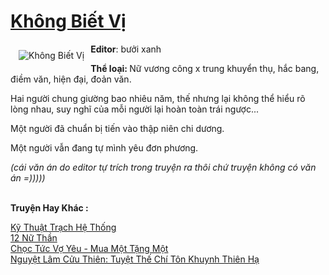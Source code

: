 <a href="https://utruyen.com/khong-biet-vi/20944/" title="Không Biết Vị"><h1>Không Biết Vị</h1></a><div style="display:table"><img align="right" style="float: left; padding: 10px;" src="https://utruyen.com/images/story/200x260/khong-biet-vi.jpg" alt="Không Biết Vị"><b>Editor</b>: bưởi xanh<p></p><b>Thể loại: </b>Nữ vương công x trung khuyển thụ, hắc bang, điềm văn, hiện đại, đoản văn.<p></p>Hai người chung giường bao nhiêu năm, thế nhưng lại không thể hiểu rõ lòng nhau, suy nghĩ của mỗi người lại hoàn toàn trái ngược...<p></p>Một người đã chuẩn bị tiến vào thập niên chi dương.<p></p>Một người vẫn đang tự mình yêu đơn phương.<p></p><em>(cái văn án do editor tự trích trong truyện ra thôi chứ truyện không có văn án =)))))</em></div><p><br><b>Truyện Hay Khác :</b></p><a href="https://utruyen.com/ky-thuat-trach-he-thong/20142/" alt="Kỹ Thuật Trạch Hệ Thống">Kỹ Thuật Trạch Hệ Thống</a><br/><a href="https://truyenhot2020.wordpress.com/2019/12/11/12-nu-than/" alt="12 Nữ Thần">12 Nữ Thần</a><br/><a href="https://github.com/quanluxury/truyenhot/tree/master/truyenhay/12608/" alt="Chọc Tức Vợ Yêu - Mua Một Tặng Một">Chọc Tức Vợ Yêu - Mua Một Tặng Một</a><br/><a href="https://truyenngontinhay.wordpress.com/2019/10/03/nguyet-lam-cuu-thien-tuyet-the-chi-ton-khuynh-thien-ha/" alt="Nguyệt Lâm Cửu Thiên: Tuyệt Thế Chí Tôn Khuynh Thiên Hạ">Nguyệt Lâm Cửu Thiên: Tuyệt Thế Chí Tôn Khuynh Thiên Hạ</a><br/>